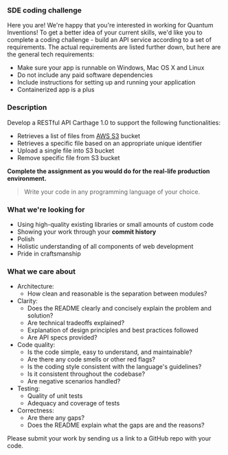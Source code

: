 ### SDE coding challenge

Here you are! We're happy that you're interested in working for Quantum Inventions! 
To get a better idea of your current skills, we'd like you to complete a coding challenge - build an API service according to a set of requirements. The actual requirements are listed further down, but here are the general tech requirements:
- Make sure your app is runnable on Windows, Mac OS X and Linux
- Do not include any paid software dependencies
- Include instructions for setting up and running your application
- Containerized app is a plus

### Description 

Develop a RESTful API Carthage 1.0 to support the following functionalities:

- Retrieves a list of files from [AWS S3](https://aws.amazon.com/s3/) bucket
- Retrieves a specific file based on an appropriate unique identifier
- Upload a single file into S3 bucket
- Remove specific file from S3 bucket

**Complete the assignment as you would do for the real-life production environment.**
> Write your code in any programming language of your choice. 

### What we're looking for
- Using high-quality existing libraries or small amounts of custom code
- Showing your work through your **commit history**
- Polish
- Holistic understanding of all components of web development
- Pride in craftsmanship

### What we care about
- Architecture:
    - How clean and reasonable is the separation between modules?
- Clarity: 
    - Does the README clearly and concisely explain the problem and solution? 
    - Are technical tradeoffs explained?
    - Explanation of design principles and best practices followed
    - Are API specs provided?
- Code quality: 
    - Is the code simple, easy to understand, and maintainable?
    - Are there any code smells or other red flags? 
    - Is the coding style consistent with the language's guidelines? 
    - Is it consistent throughout the codebase?
    - Are negative scenarios handled?
- Testing:
    - Quality of unit tests
    - Adequacy and coverage of tests
- Correctness: 
    - Are there any gaps?
    - Does the README explain what the gaps are and the reasons?

Please submit your work by sending us a link to a GitHub repo with your code.